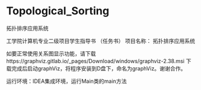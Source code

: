 # Topological_Sorting
拓扑排序应用系统

工学院计算机专业二级项目学生指导书
（任务书）
项目名称： 拓扑排序应用系统

如要正常使用关系图显示功能，请下载https://graphviz.gitlab.io/_pages/Download/windows/graphviz-2.38.msi
下载完成后启动graphViz，将程序安装到D盘下，命名为graphViz。谢谢合作。

运行环境：IDEA集成环境，运行Main类的main方法
